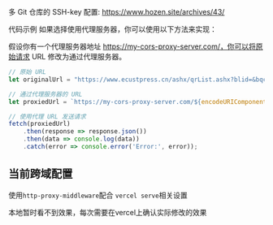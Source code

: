 
多 Git 仓库的 SSH-key 配置: https://www.hozen.site/archives/43/

代码示例
如果选择使用代理服务器，你可以使用以下方法来实现：

假设你有一个代理服务器地址 https://my-cors-proxy-server.com/，你可以将原始请求 URL 修改为通过代理服务器。
```js
// 原始 URL
let originalUrl = "https://www.ecustpress.cn/ashx/qrList.ashx?blid=&bqcg_id=&bqc_id=";

// 通过代理服务器的 URL
let proxiedUrl = `https://my-cors-proxy-server.com/${encodeURIComponent(originalUrl)}`;

// 使用代理 URL 发送请求
fetch(proxiedUrl)
    .then(response => response.json())
    .then(data => console.log(data))
    .catch(error => console.error('Error:', error));
```

## 当前跨域配置
使用`http-proxy-middleware`配合 `vercel serve`相关设置

本地暂时看不到效果，每次需要在vercel上确认实际修改的效果
